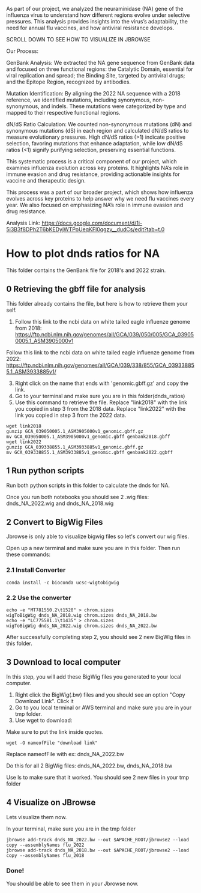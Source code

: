As part of our project, we analyzed the neuraminidase (NA) gene of the influenza virus to understand how different regions evolve under selective pressures. This analysis provides insights into the virus’s adaptability, the need for annual flu vaccines, and how antiviral resistance develops.

SCROLL DOWN TO SEE HOW TO VISUALIZE IN JBROWSE

Our Process:

GenBank Analysis: We extracted the NA gene sequence from GenBank data and focused on three functional regions: the Catalytic Domain, essential for viral replication and spread; the Binding Site, targeted by antiviral drugs; and the Epitope Region, recognized by antibodies.

Mutation Identification: By aligning the 2022 NA sequence with a 2018 reference, we identified mutations, including synonymous, non-synonymous, and indels. These mutations were categorized by type and mapped to their respective functional regions.

dN/dS Ratio Calculation: We counted non-synonymous mutations (dN) and synonymous mutations (dS) in each region and calculated dN/dS ratios to measure evolutionary pressures. High dN/dS ratios (>1) indicate positive selection, favoring mutations that enhance adaptation, while low dN/dS ratios (<1) signify purifying selection, preserving essential functions.

This systematic process is a critical component of our project, which examines influenza evolution across key proteins. It highlights NA’s role in immune evasion and drug resistance, providing actionable insights for vaccine and therapeutic design.



This process was a part of our broader project, which  shows how influenza evolves across key proteins to help answer why we need flu vaccines every year. We also focused on emphasizing NA’s role in immune evasion and drug resistance.


Analysis Link: https://docs.google.com/document/d/1i-5i3B3f8DPh2T6bKEDyjWTPoUeqKFl0qgzv__dudCs/edit?tab=t.0 

# How to plot dnds ratios for NA

This folder contains the GenBank file for 2018's and 2022 strain.

## 0 Retrieving the gbff file for analysis

This folder already contains the file, but here is how to retrieve them your self.

1. Follow this link to the ncbi data on white tailed eagle influenze genome from 2018: https://ftp.ncbi.nlm.nih.gov/genomes/all/GCA/039/050/005/GCA_039050005.1_ASM3905000v1

Follow this link to the ncbi data on white tailed eagle influenze genome from 2022:
https://ftp.ncbi.nlm.nih.gov/genomes/all/GCA/039/338/855/GCA_039338855.1_ASM3933885v1/

3. Right click on the name that ends with 'genomic.gbff.gz' and copy the link.
4. Go to your terminal and make sure you are in this folder(dnds_ratios)
5. Use this command to retrieve the file. Replace "link2018" with the link you copied in step 3 from the 2018 data. Replace "link2022" with the link you copied in step 3 from the 2022 data. 
```
wget link2018
gunzip GCA_039050005.1_ASM3905000v1_genomic.gbff.gz
mv GCA_039050005.1_ASM3905000v1_genomic.gbff genbank2018.gbff
wget link2022
gunzip GCA_039338855.1_ASM3933885v1_genomic.gbff.gz 
mv GCA_039338855.1_ASM3933885v1_genomic.gbff genbank2022.ggbff
```

## 1 Run python scripts

Run both python scripts in this folder to calculate the dnds for NA.

Once you run both notebooks you should see 2 .wig files: dnds_NA_2022.wig and dnds_NA_2018.wig

## 2 Convert to BigWig Files

Jbrowse is only able to visualize bigwig files so let's convert our wig files.

Open up a new terminal and make sure you are in this folder. Then run these commands:

### 2.1 Install Converter
```
conda install -c bioconda ucsc-wigtobigwig
```
### 2.2 Use the converter
```
echo -e "MT781550.2\t1520" > chrom.sizes
wigToBigWig dnds_NA_2018.wig chrom.sizes dnds_NA_2018.bw
echo -e "LC775581.1\t1435" > chrom.sizes
wigToBigWig dnds_NA_2022.wig chrom.sizes dnds_NA_2022.bw
```

After successfully completing step 2, you should see 2 new BigWig files in this folder.

## 3 Download to local computer

In this step, you will add these BigWig files you generated to your local computer.

1. Right click the BigWig(.bw) files and you should see an option "Copy Download Link". Click it
2. Go to you local terminal or AWS terminal and make sure you are in your tmp folder.
3. Use wget to download:

Make sure to put the link inside quotes.
```
wget -O nameofFile "download link"
```
Replace nameofFile with ex: dnds_NA_2022.bw

Do this for all 2 BigWig files: dnds_NA_2022.bw, dnds_NA_2018.bw

Use ls to make sure that it worked. You should see 2 new files in your tmp folder

## 4 Visualize on JBrowse

Lets visualize them now. 

In your terminal, make sure you are in the tmp folder

```
jbrowse add-track dnds_NA_2022.bw --out $APACHE_ROOT/jbrowse2 --load copy --assemblyNames flu_2022
jbrowse add-track dnds_NA_2018.bw --out $APACHE_ROOT/jbrowse2 --load copy --assemblyNames flu_2018
```

### Done!

You should be able to see them in your Jbrowse now.

